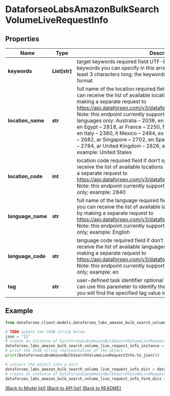 # DataforseoLabsAmazonBulkSearchVolumeLiveRequestInfo


## Properties

Name | Type | Description | Notes
------------ | ------------- | ------------- | -------------
**keywords** | **List[str]** | target keywords required field UTF-8 encoding maximum number of keywords you can specify in this array: 1000; each keyword should be at least 3 characters long; the keywords will be converted to lowercase format | [optional] 
**location_name** | **str** | full name of the location required field if don’t specify location_code you can receive the list of available locations with their location_name by making a separate request to https://api.dataforseo.com/v3/dataforseo_labs/locations_and_languages;  Note: this endpoint currently supports the following locations and languages only: Australia – 2036, en Austria – 2040, de Canada – 2124, en Egypt – 2818, ar France – 2250, fr Germany – 2276, de India – 2356, en Italy – 2380, it Mexico – 2484, es Netherlands – 2528, nl Saudi Arabia – 2682, ar Singapore – 2702, en Spain – 2724, es United Arab Emirates – 2784, ar United Kingdom – 2826, en United States – 2840, en example: United States | [optional] 
**location_code** | **int** | location code required field if don’t specify location_name you can receive the list of available locations with their location_code by making a separate request to https://api.dataforseo.com/v3/dataforseo_labs/locations_and_languages; Note: this endpoint currently supports these locations and languages only; example: 2840 | [optional] 
**language_name** | **str** | full name of the language required field if don’t specify language_code you can receive the list of available languages with their language_name by making a separate request to https://api.dataforseo.com/v3/dataforseo_labs/locations_and_languages Note: this endpoint currently supports these locations and languages only; example: English | [optional] 
**language_code** | **str** | language code required field if don’t specify language_name you can receive the list of available languages with their language_code by making a separate request to https://api.dataforseo.com/v3/dataforseo_labs/locations_and_languages Note: this endpoint currently supports these locations and languages only; example: en | [optional] 
**tag** | **str** | user-defined task identifier optional field the character limit is 255 you can use this parameter to identify the task and match it with the result you will find the specified tag value in the data object of the response | [optional] 

## Example

```python
from dataforseo_client.models.dataforseo_labs_amazon_bulk_search_volume_live_request_info import DataforseoLabsAmazonBulkSearchVolumeLiveRequestInfo

# TODO update the JSON string below
json = "{}"
# create an instance of DataforseoLabsAmazonBulkSearchVolumeLiveRequestInfo from a JSON string
dataforseo_labs_amazon_bulk_search_volume_live_request_info_instance = DataforseoLabsAmazonBulkSearchVolumeLiveRequestInfo.from_json(json)
# print the JSON string representation of the object
print(DataforseoLabsAmazonBulkSearchVolumeLiveRequestInfo.to_json())

# convert the object into a dict
dataforseo_labs_amazon_bulk_search_volume_live_request_info_dict = dataforseo_labs_amazon_bulk_search_volume_live_request_info_instance.to_dict()
# create an instance of DataforseoLabsAmazonBulkSearchVolumeLiveRequestInfo from a dict
dataforseo_labs_amazon_bulk_search_volume_live_request_info_form_dict = dataforseo_labs_amazon_bulk_search_volume_live_request_info.from_dict(dataforseo_labs_amazon_bulk_search_volume_live_request_info_dict)
```
[[Back to Model list]](../README.md#documentation-for-models) [[Back to API list]](../README.md#documentation-for-api-endpoints) [[Back to README]](../README.md)


